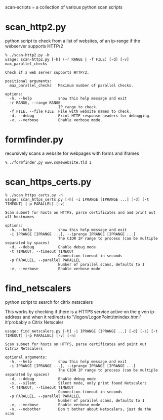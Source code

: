 scan-scripts = a collection of various python scan scripts

# scan_http2.py
python script to check from a list of websites, of an ip-range if the webserver supports HTTP/2
```
% ./scan-http2.py -h
usage: scan-http2.py [-h] (-r RANGE | -f FILE) [-d] [-v] max_parallel_checks

Check if a web server supports HTTP/2.

positional arguments:
  max_parallel_checks   Maximum number of parallel checks.

options:
  -h, --help            show this help message and exit
  -r RANGE, --range RANGE
                        IP range to check.
  -f FILE, --file FILE  File with website names to check.
  -d, --debug           Print HTTP response headers for debugging.
  -v, --verbose         Enable verbose mode.
```

# formfinder.py
recursively scans a website for webpages with forms and iframes
```
% ./formfinder.py www.somewebsite.tld 1
```

# scan_https_certs.py
```
% ./scan_https_certs.py -h
usage: scan_https_certs.py [-h] -i IPRANGE [IPRANGE ...] [-d] [-t TIMEOUT] [-p PARALLEL] [-v]

Scan subnet for hosts on HTTPS, parse certificates and and print out all hostnames

options:
  -h, --help            show this help message and exit
  -i IPRANGE [IPRANGE ...], --iprange IPRANGE [IPRANGE ...]
                        The CIDR IP range to process (can be multiple separated by spaces)
  -d, --debug           Enable debug mode
  -t TIMEOUT, --timeout TIMEOUT
                        Connection timeout in seconds
  -p PARALLEL, --parallel PARALLEL
                        Number of parallel scans, defaults to 1
  -v, --verbose         Enable verbose mode
```

# find_netscalers
python script to search for citrix netscalers

This works by checking if there is a HTTPS service active on the given ip-address and when it redirects to "/logon/LogonPoint/tmindex.html" it'probably a Citrix Netscaler

```
usage: find_netscalers.py [-h] -i IPRANGE [IPRANGE ...] [-d] [-s] [-t TIMEOUT] [-p PARALLEL] [-v] [-n]

Scan subnet for hosts on HTTPS, parse certificates and point out Citrix Netscalers

optional arguments:
  -h, --help            show this help message and exit
  -i IPRANGE [IPRANGE ...], --iprange IPRANGE [IPRANGE ...]
                        The CIDR IP range to process (can be multiple separated by spaces)
  -d, --debug           Enable debug mode
  -s, --silent          Silent mode, only print found Netscalers
  -t TIMEOUT, --timeout TIMEOUT
                        Connection timeout in seconds
  -p PARALLEL, --parallel PARALLEL
                        Number of parallel scans, defaults to 1
  -v, --verbose         Enable verbose mode
  -n, --nobother        Don't bother about Netscalers, just do the scan
```
